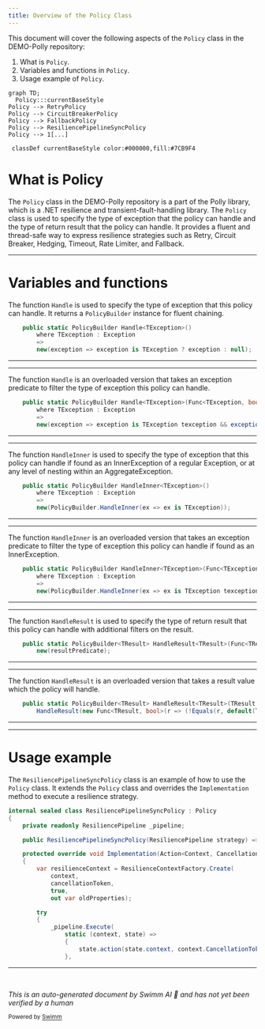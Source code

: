 ```yaml
---
title: Overview of the Policy Class
---
```

This document will cover the following aspects of the `Policy` class in the DEMO-Polly repository:

1. What is `Policy`.
2. Variables and functions in `Policy`.
3. Usage example of `Policy`.

```mermaid
graph TD;
  Policy:::currentBaseStyle
Policy --> RetryPolicy
Policy --> CircuitBreakerPolicy
Policy --> FallbackPolicy
Policy --> ResiliencePipelineSyncPolicy
Policy --> 1[...]

 classDef currentBaseStyle color:#000000,fill:#7CB9F4
```

# What is Policy

The `Policy` class in the DEMO-Polly repository is a part of the Polly library, which is a .NET resilience and transient-fault-handling library. The `Policy` class is used to specify the type of exception that the policy can handle and the type of return result that the policy can handle. It provides a fluent and thread-safe way to express resilience strategies such as Retry, Circuit Breaker, Hedging, Timeout, Rate Limiter, and Fallback.

<SwmSnippet path="/src/Polly/Policy.HandleSyntax.cs" line="10">

---

# Variables and functions

The function `Handle` is used to specify the type of exception that this policy can handle. It returns a `PolicyBuilder` instance for fluent chaining.

```c#
    public static PolicyBuilder Handle<TException>()
        where TException : Exception
        =>
        new(exception => exception is TException ? exception : null);
```

---

</SwmSnippet>

<SwmSnippet path="/src/Polly/Policy.HandleSyntax.cs" line="21">

---

The function `Handle` is an overloaded version that takes an exception predicate to filter the type of exception this policy can handle.

```c#
    public static PolicyBuilder Handle<TException>(Func<TException, bool> exceptionPredicate)
        where TException : Exception
        =>
        new(exception => exception is TException texception && exceptionPredicate(texception) ? exception : null);
```

---

</SwmSnippet>

<SwmSnippet path="/src/Polly/Policy.HandleSyntax.cs" line="31">

---

The function `HandleInner` is used to specify the type of exception that this policy can handle if found as an InnerException of a regular Exception, or at any level of nesting within an AggregateException.

```c#
    public static PolicyBuilder HandleInner<TException>()
        where TException : Exception
        =>
        new(PolicyBuilder.HandleInner(ex => ex is TException));
```

---

</SwmSnippet>

<SwmSnippet path="/src/Polly/Policy.HandleSyntax.cs" line="42">

---

The function `HandleInner` is an overloaded version that takes an exception predicate to filter the type of exception this policy can handle if found as an InnerException.

```c#
    public static PolicyBuilder HandleInner<TException>(Func<TException, bool> exceptionPredicate)
        where TException : Exception
        =>
        new(PolicyBuilder.HandleInner(ex => ex is TException texception && exceptionPredicate(texception)));
```

---

</SwmSnippet>

<SwmSnippet path="/src/Polly/Policy.HandleSyntax.cs" line="53">

---

The function `HandleResult` is used to specify the type of return result that this policy can handle with additional filters on the result.

```c#
    public static PolicyBuilder<TResult> HandleResult<TResult>(Func<TResult, bool> resultPredicate) =>
        new(resultPredicate);
```

---

</SwmSnippet>

<SwmSnippet path="/src/Polly/Policy.HandleSyntax.cs" line="63">

---

The function `HandleResult` is an overloaded version that takes a result value which the policy will handle.

```c#
    public static PolicyBuilder<TResult> HandleResult<TResult>(TResult result) =>
        HandleResult(new Func<TResult, bool>(r => (!Equals(r, default(TResult)) && r.Equals(result)) || (Equals(r, default(TResult)) && Equals(result, default(TResult)))));
```

---

</SwmSnippet>

<SwmSnippet path="/src/Polly/Utilities/Wrappers/ResiliencePipelineSyncPolicy.cs" line="3">

---

# Usage example

The `ResiliencePipelineSyncPolicy` class is an example of how to use the `Policy` class. It extends the `Policy` class and overrides the `Implementation` method to execute a resilience strategy.

```c#
internal sealed class ResiliencePipelineSyncPolicy : Policy
{
    private readonly ResiliencePipeline _pipeline;

    public ResiliencePipelineSyncPolicy(ResiliencePipeline strategy) => _pipeline = strategy;

    protected override void Implementation(Action<Context, CancellationToken> action, Context context, CancellationToken cancellationToken)
    {
        var resilienceContext = ResilienceContextFactory.Create(
            context,
            cancellationToken,
            true,
            out var oldProperties);

        try
        {
            _pipeline.Execute(
                static (context, state) =>
                {
                    state.action(state.context, context.CancellationToken);
                },
```

---

</SwmSnippet>

&nbsp;

*This is an auto-generated document by Swimm AI 🌊 and has not yet been verified by a human*

<SwmMeta version="3.0.0" repo-id="Z2l0aHViJTNBJTNBREVNTy1Qb2xseSUzQSUzQXN3aW1taW8=" repo-name="DEMO-Polly"><sup>Powered by [Swimm](/)</sup></SwmMeta>

